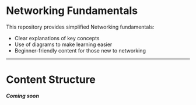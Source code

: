 # Networking Fundamentals

This repository provides simplified Networking fundamentals:
- Clear explanations of key concepts  
- Use of diagrams to make learning easier  
- Beginner-friendly content for those new to networking

---
# Content Structure
***Coming soon***






